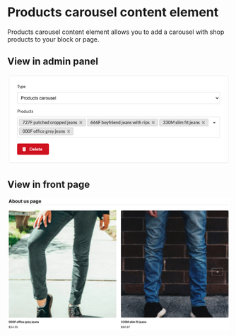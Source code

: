 # Products carousel content element

Products carousel content element allows you to add a carousel with shop products to your block or page.

## View in admin panel

![Products carousel in admin panel](products_carousel1.png)

## View in front page

![Products carousel in front page](products_carousel2.png)
